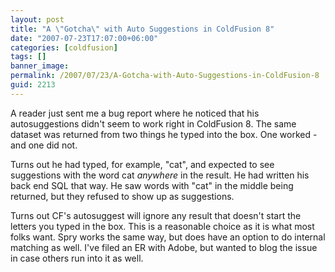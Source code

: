 ```yaml
---
layout: post
title: "A \"Gotcha\" with Auto Suggestions in ColdFusion 8"
date: "2007-07-23T17:07:00+06:00"
categories: [coldfusion]
tags: []
banner_image: 
permalink: /2007/07/23/A-Gotcha-with-Auto-Suggestions-in-ColdFusion-8
guid: 2213
---
```


A reader just sent me a bug report where he noticed that his autosuggestions didn't seem to work right in ColdFusion 8. The same dataset was returned from two things he typed into the box. One worked - and one did not.

Turns out he had typed, for example, "cat", and expected to see suggestions with the word cat <i>anywhere</i> in the result. He had written his back end SQL that way. He saw words with "cat" in the middle being returned, but they refused to show up as suggestions.

Turns out CF's autosuggest will ignore any result that doesn't start the letters you typed in the box. This is a reasonable choice as it is what most folks want. Spry works the same way, but does have an option to do internal matching as well. I've filed an ER with Adobe, but wanted to blog the issue in case others run into it as well.